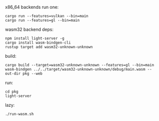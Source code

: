 x86_64 backends
run one:
```
cargo run --features=vulkan --bin=main
cargo run --features=gl --bin=main
```

wasm32 backend
deps:
```
npm install light-server -g
cargo install wasm-bindgen-cli
rustup target add wasm32-unknown-unknown
```
build:
```
cargo build --target=wasm32-unknown-unknown --features=gl --bin=main
wasm-bindgen ../../target/wasm32-unknown-unknown/debug/main.wasm --out-dir pkg --web
```
run:
```
cd pkg
light-server
```
lazy:
```
./run-wasm.sh
```